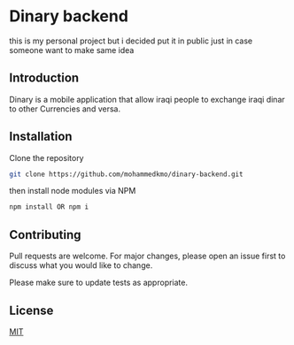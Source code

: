 # Dinary backend

this is my personal project but i decided put it in public just in case someone want to make same idea

## Introduction

Dinary is a mobile application that allow iraqi people to exchange iraqi dinar to other Currencies and versa.

## Installation

Clone the repository

```bash
git clone https://github.com/mohammedkmo/dinary-backend.git
```

then install node modules via NPM

```bash
npm install OR npm i
```

## Contributing
Pull requests are welcome. For major changes, please open an issue first to discuss what you would like to change.

Please make sure to update tests as appropriate.

## License
[MIT](https://choosealicense.com/licenses/mit/)
